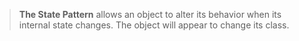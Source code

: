 >**The State Pattern** allows an object to alter its behavior when its internal state changes. The object will appear to change its class.
